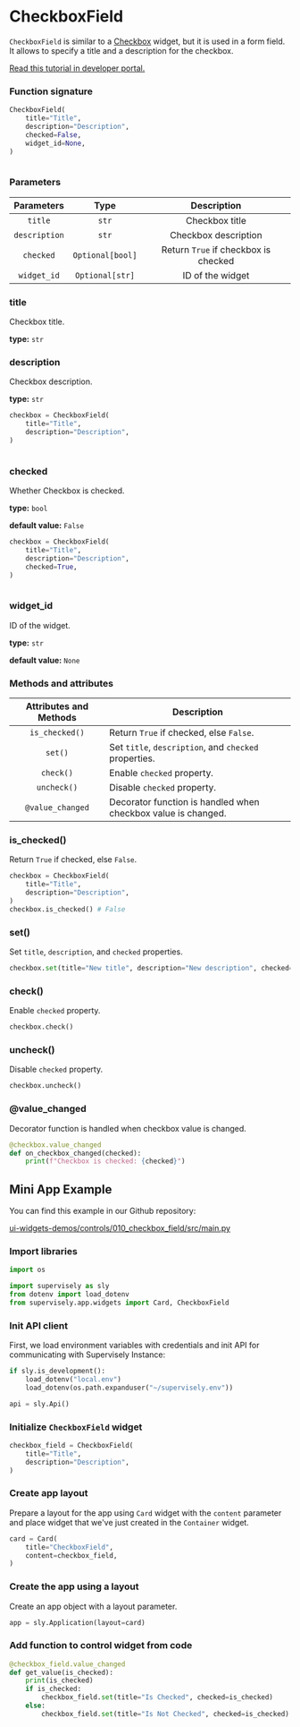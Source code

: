 # CheckboxField

`CheckboxField` is similar to a [Checkbox](../002_checkbox/README.md) widget, but it is used in a form field. It allows to specify a title and a description for the checkbox.

[Read this tutorial in developer portal.](https://developer.supervisely.com/app-development/widgets/controls/checkboxfield)

### Function signature

```python
CheckboxField(
    title="Title",
    description="Description",
    checked=False,
    widget_id=None,
)
```

<figure><img src="https://github.com/supervisely-ecosystem/ui-widgets-demos/assets/79905215/dd0f609d-06cf-4b35-a79c-4cda345dfffb" alt=""><figcaption></figcaption></figure>

### Parameters

|  Parameters   |       Type       |             Description              |
| :-----------: | :--------------: | :----------------------------------: |
|    `title`    |      `str`       |            Checkbox title            |
| `description` |      `str`       |         Checkbox description         |
|   `checked`   | `Optional[bool]` | Return `True` if checkbox is checked |
|  `widget_id`  | `Optional[str]`  |           ID of the widget           |

### title

Checkbox title.

**type:** `str`

### description

Checkbox description.

**type:** `str`

```python
checkbox = CheckboxField(
    title="Title",
    description="Description",
)
```

<figure><img src="https://github.com/supervisely-ecosystem/ui-widgets-demos/assets/79905215/dd0f609d-06cf-4b35-a79c-4cda345dfffb" alt=""><figcaption></figcaption></figure>

### checked

Whether Checkbox is checked.

**type:** `bool`

**default value:** `False`

```python
checkbox = CheckboxField(
    title="Title",
    description="Description",
    checked=True,
)
```

<figure><img src="https://github.com/supervisely-ecosystem/ui-widgets-demos/assets/79905215/5bbfe4d6-260a-4077-b539-dc97a37c97b9" alt=""><figcaption></figcaption></figure>

### widget_id

ID of the widget.

**type:** `str`

**default value:** `None`

### Methods and attributes

| Attributes and Methods | Description                                                   |
| :--------------------: | ------------------------------------------------------------- |
|     `is_checked()`     | Return `True` if checked, else `False`.                       |
|        `set()`         | Set `title`, `description`, and `checked` properties.         |
|       `check()`        | Enable `checked` property.                                    |
|      `uncheck()`       | Disable `checked` property.                                   |
|    `@value_changed`    | Decorator function is handled when checkbox value is changed. |

### is_checked()

Return `True` if checked, else `False`.

```python
checkbox = CheckboxField(
    title="Title",
    description="Description",
)
checkbox.is_checked() # False
```

### set()

Set `title`, `description`, and `checked` properties.

```python
checkbox.set(title="New title", description="New description", checked=True)
```

### check()

Enable `checked` property.

```python
checkbox.check()
```

### uncheck()

Disable `checked` property.

```python
checkbox.uncheck()
```

### @value_changed

Decorator function is handled when checkbox value is changed.

```python
@checkbox.value_changed
def on_checkbox_changed(checked):
    print(f"Checkbox is checked: {checked}")
```

## Mini App Example

You can find this example in our Github repository:

[ui-widgets-demos/controls/010_checkbox_field/src/main.py](https://github.com/supervisely-ecosystem/ui-widgets-demos/blob/master/controls/010_checkbox_field/src/main.py)

### Import libraries

```python
import os

import supervisely as sly
from dotenv import load_dotenv
from supervisely.app.widgets import Card, CheckboxField
```

### Init API client

First, we load environment variables with credentials and init API for communicating with Supervisely Instance:

```python
if sly.is_development():
    load_dotenv("local.env")
    load_dotenv(os.path.expanduser("~/supervisely.env"))

api = sly.Api()
```

### Initialize `CheckboxField` widget

```python
checkbox_field = CheckboxField(
    title="Title",
    description="Description",
)
```

### Create app layout

Prepare a layout for the app using `Card` widget with the `content` parameter and place widget that we've just created in the `Container` widget.

```python
card = Card(
    title="CheckboxField",
    content=checkbox_field,
)
```

### Create the app using a layout

Create an app object with a layout parameter.

```python
app = sly.Application(layout=card)
```

### Add function to control widget from code

```python
@checkbox_field.value_changed
def get_value(is_checked):
    print(is_checked)
    if is_checked:
        checkbox_field.set(title="Is Checked", checked=is_checked)
    else:
        checkbox_field.set(title="Is Not Checked", checked=is_checked)
```

<figure><img src="https://github.com/supervisely-ecosystem/ui-widgets-demos/assets/79905215/2ce587c4-66ec-40d4-9b48-1f407641a6c4" alt=""><figcaption></figcaption></figure>
